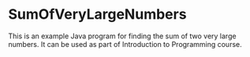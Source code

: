 # SumOfVeryLargeNumbers
This is an example Java program for finding the sum of two very large numbers. It can be used as part of Introduction to Programming course.
